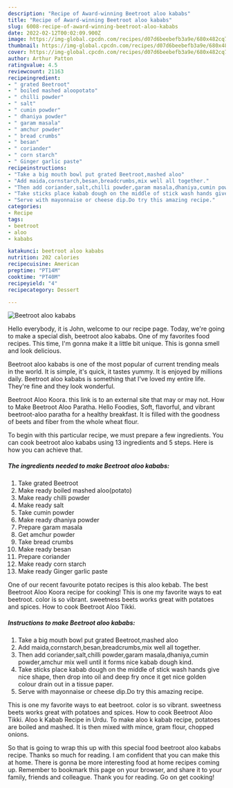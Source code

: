 ```yaml
---
description: "Recipe of Award-winning Beetroot aloo kababs"
title: "Recipe of Award-winning Beetroot aloo kababs"
slug: 6008-recipe-of-award-winning-beetroot-aloo-kababs
date: 2022-02-12T00:02:09.900Z
image: https://img-global.cpcdn.com/recipes/d07d6beebefb3a9e/680x482cq70/beetroot-aloo-kababs-recipe-main-photo.jpg
thumbnail: https://img-global.cpcdn.com/recipes/d07d6beebefb3a9e/680x482cq70/beetroot-aloo-kababs-recipe-main-photo.jpg
cover: https://img-global.cpcdn.com/recipes/d07d6beebefb3a9e/680x482cq70/beetroot-aloo-kababs-recipe-main-photo.jpg
author: Arthur Patton
ratingvalue: 4.5
reviewcount: 21163
recipeingredient:
- " grated Beetroot"
- " boiled mashed aloopotato"
- " chilli powder"
- " salt"
- " cumin powder"
- " dhaniya powder"
- " garam masala"
- " amchur powder"
- " bread crumbs"
- " besan"
- " coriander"
- " corn starch"
- " Ginger garlic paste"
recipeinstructions:
- "Take a big mouth bowl put grated Beetroot,mashed aloo"
- "Add maida,cornstarch,besan,breadcrumbs,mix well all together."
- "Then add coriander,salt,chilli powder,garam masala,dhaniya,cumin powder,amchur mix well until it forms nice kabab dough kind."
- "Take sticks place kabab dough on the middle of stick wash hands give nice shape, then drop into oil and deep fry once it get nice golden colour drain out in a tissue paper."
- "Serve with mayonnaise or cheese dip.Do try this amazing recipe."
categories:
- Recipe
tags:
- beetroot
- aloo
- kababs

katakunci: beetroot aloo kababs 
nutrition: 202 calories
recipecuisine: American
preptime: "PT14M"
cooktime: "PT40M"
recipeyield: "4"
recipecategory: Dessert

---
```



![Beetroot aloo kababs](https://img-global.cpcdn.com/recipes/d07d6beebefb3a9e/680x482cq70/beetroot-aloo-kababs-recipe-main-photo.jpg)

Hello everybody, it is John, welcome to our recipe page. Today, we're going to make a special dish, beetroot aloo kababs. One of my favorites food recipes. This time, I'm gonna make it a little bit unique. This is gonna smell and look delicious.

Beetroot aloo kababs is one of the most popular of current trending meals in the world. It is simple, it's quick, it tastes yummy. It is enjoyed by millions daily. Beetroot aloo kababs is something that I've loved my entire life. They're fine and they look wonderful.

Beetroot Aloo Koora. this link is to an external site that may or may not. How to Make Beetroot Aloo Paratha. Hello Foodies, Soft, flavorful, and vibrant beetroot-aloo paratha for a healthy breakfast. It is filled with the goodness of beets and fiber from the whole wheat flour.


To begin with this particular recipe, we must prepare a few ingredients. You can cook beetroot aloo kababs using 13 ingredients and 5 steps. Here is how you can achieve that.

<!--inarticleads1-->

##### The ingredients needed to make Beetroot aloo kababs:

1. Take  grated Beetroot
1. Make ready  boiled mashed aloo(potato)
1. Make ready  chilli powder
1. Make ready  salt
1. Take  cumin powder
1. Make ready  dhaniya powder
1. Prepare  garam masala
1. Get  amchur powder
1. Take  bread crumbs
1. Make ready  besan
1. Prepare  coriander
1. Make ready  corn starch
1. Make ready  Ginger garlic paste


One of our recent favourite potato recipes is this aloo kebab. The best Beetroot Aloo Koora recipe for cooking! This is one my favorite ways to eat beetroot. color is so vibrant. sweetness beets works great with potatoes and spices. How to cook Beetroot Aloo Tikki. 

<!--inarticleads2-->

##### Instructions to make Beetroot aloo kababs:

1. Take a big mouth bowl put grated Beetroot,mashed aloo
1. Add maida,cornstarch,besan,breadcrumbs,mix well all together.
1. Then add coriander,salt,chilli powder,garam masala,dhaniya,cumin powder,amchur mix well until it forms nice kabab dough kind.
1. Take sticks place kabab dough on the middle of stick wash hands give nice shape, then drop into oil and deep fry once it get nice golden colour drain out in a tissue paper.
1. Serve with mayonnaise or cheese dip.Do try this amazing recipe.


This is one my favorite ways to eat beetroot. color is so vibrant. sweetness beets works great with potatoes and spices. How to cook Beetroot Aloo Tikki. Aloo k Kabab Recipe in Urdu. To make aloo k kabab recipe, potatoes are boiled and mashed. It is then mixed with mince, gram flour, chopped onions. 

So that is going to wrap this up with this special food beetroot aloo kababs recipe. Thanks so much for reading. I am confident that you can make this at home. There is gonna be more interesting food at home recipes coming up. Remember to bookmark this page on your browser, and share it to your family, friends and colleague. Thank you for reading. Go on get cooking!
